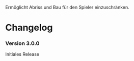 Ermöglicht Abriss und Bau für den Spieler einzuschränken.

# Changelog

### Version 3.0.0

Initiales Release